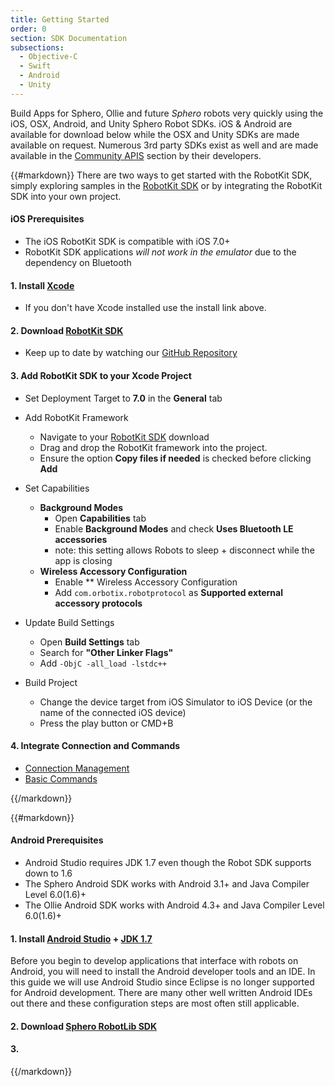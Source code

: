 ```yaml
---
title: Getting Started
order: 0
section: SDK Documentation
subsections:
  - Objective-C
  - Swift
  - Android
  - Unity
---
```


Build Apps for Sphero, Ollie and future *Sphero* robots very quickly using the iOS, OSX, Android, and Unity Sphero Robot SDKs.  iOS & Android are available for download below while the OSX and Unity SDKs are made available on request.  Numerous 3rd party SDKs exist as well and are made available in the [Community APIS](/javascript-sdk) section by their developers.

<!-- todo use include / partial but still allow editing of said include -->

<div class="objective-c swift language-only">

{{#markdown}}
There are two ways to get started with the RobotKit SDK, simply exploring samples in the [RobotKit SDK](https://github.com/orbotix/Sphero-iOS-SDK/zipball/master) or by integrating the RobotKit SDK into your own project.

#### iOS Prerequisites

- The iOS RobotKit SDK is compatible with iOS 7.0+
- RobotKit SDK applications *will not work in the emulator* due to the dependency on Bluetooth

#### 1. Install [Xcode](https://macappsto.re/us/Bk9QD.m)
- If you don't have Xcode installed use the install link above.
 
#### 2. Download [RobotKit SDK](https://github.com/orbotix/Sphero-iOS-SDK/zipball/master)
- Keep up to date by watching our [GitHub Repository](https://github.com/orbotix/Sphero-iOS-SDK)

#### 3. Add RobotKit SDK to your Xcode Project

- Set Deployment Target to **7.0** in the **General** tab

- Add RobotKit Framework
	- Navigate to your [RobotKit SDK](https://github.com/orbotix/Sphero-iOS-SDK/zipball/master) download
	- Drag and drop the RobotKit framework into the project. 
	- Ensure the option **Copy files if needed** is checked before clicking **Add**

- Set Capabilities
	- **Background Modes**
		- Open **Capabilities** tab
		- Enable **Background Modes** and check **Uses Bluetooth LE accessories** 
		- note: this setting allows Robots to sleep + disconnect while the app is closing
	- **Wireless Accessory Configuration**
		- Enable ** Wireless Accessory Configuration
		- Add ```com.orbotix.robotprotocol``` as **Supported external accessory protocols**

- Update Build Settings
	- Open **Build Settings** tab
	- Search for **"Other Linker Flags"**
	- Add ```-ObjC -all_load -lstdc++```

- Build Project
	- Change the device target from iOS Simulator to iOS Device (or the name of the connected iOS device)
	- Press the play button or CMD+B


#### 4. Integrate Connection and Commands

- [Connection Management](/sdk-documentation/connection-management)	
- [Basic Commands](/sdk-documentation/basic-commands)

{{/markdown}}
</div>




<div class="java language-only">
{{#markdown}}

#### Android Prerequisites

- Android Studio requires JDK 1.7 even though the Robot SDK supports down to 1.6
- The Sphero Android SDK works with Android 3.1+ and Java Compiler Level 6.0(1.6)+
- The Ollie Android SDK works with Android 4.3+ and Java Compiler Level 6.0(1.6)+

#### 1. Install [Android Studio](http://developer.android.com/sdk/index.html) + [JDK 1.7](http://www.oracle.com/technetwork/java/javase/downloads/jdk7-downloads-1880260.html)
Before you begin to develop applications that interface with robots on Android, you will need to install the Android developer tools and an IDE. In this guide we will use Android Studio since Eclipse is no longer supported for Android development. There are many other well written Android IDEs out there and these configuration steps are most often still applicable.

#### 2. Download [Sphero RobotLib SDK](https://github.com/orbotix/Sphero-Android-SDK/zipball/master)

#### 3. 	

	
{{/markdown}}
</div>







